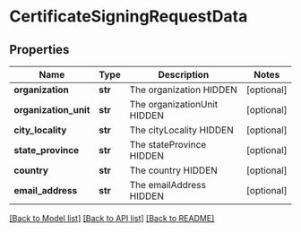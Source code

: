 # CertificateSigningRequestData

## Properties
Name | Type | Description | Notes
------------ | ------------- | ------------- | -------------
**organization** | **str** | The organization HIDDEN | [optional] 
**organization_unit** | **str** | The organizationUnit HIDDEN | [optional] 
**city_locality** | **str** | The cityLocality HIDDEN | [optional] 
**state_province** | **str** | The stateProvince HIDDEN | [optional] 
**country** | **str** | The country HIDDEN | [optional] 
**email_address** | **str** | The emailAddress HIDDEN | [optional] 

[[Back to Model list]](../README.md#documentation-for-models) [[Back to API list]](../README.md#documentation-for-api-endpoints) [[Back to README]](../README.md)

